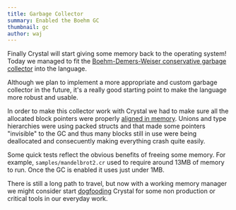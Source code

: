 ```yaml
---
title: Garbage Collector
summary: Enabled the Boehm GC
thumbnail: gc
author: waj
---
```


Finally Crystal will start giving some memory back to the operating system! Today we managed to fit the [Boehm-Demers-Weiser conservative garbage collector](http://www.hpl.hp.com/personal/Hans_Boehm/gc/) into the language.

Although we plan to implement a more appropriate and custom garbage collector in the future, it's a really good starting point to make the language more robust and usable.

In order to make this collector work with Crystal we had to make sure all the allocated block pointers were properly [aligned in memory](https://github.com/crystal-lang/crystal/commit/6657d3c84c93ec0c886aa9262b2a33791e22285f). Unions and type hierarchies were using packed structs and that made some pointers "invisible" to the GC and thus many blocks still in use were being deallocated and consecuently making everything crash quite easily.

Some quick tests reflect the obvious benefits of freeing some memory. For example, `samples/mandelbrot2.cr` used to require around 13MB of memory to run. Once the GC is enabled it uses just under 1MB.

There is still a long path to travel, but now with a working memory manager we might consider start [dogfooding](http://en.wikipedia.org/wiki/Eating_your_own_dog_food) Crystal for some non production or critical tools in our everyday work.
